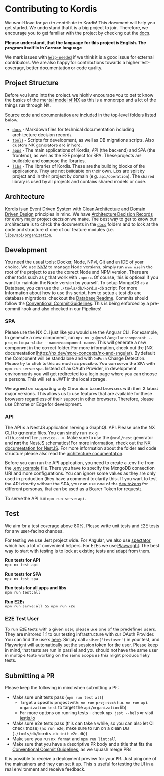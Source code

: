 # Contributing to Kordis

We would love for you to contribute to Kordis! This document will help you get
started. We understand that it is a big project to join. Therefore, we encourage
you to get familiar with the project by checking out the [docs](./docs/).

**Please understand, that the language for this project is English. The program
itself is in German language.**

We mark issues with
[`help-needed`](https://github.com/kordis-leitstelle/kordis/issues?q=is:open%20no:assignee%20label:help-needed)
if we think it is a good issue for external contributors. We are also happy for
contributions towards a higher test-coverage, better documentation or code
quality.

## Project Structure

Before you jump into the project, we highly encourage you to get to know the
basics of the [mental model of NX](https://nx.dev/concepts/mental-model) as this
is a monorepo and a lot of the things run through NX.

Source code and documentation are included in the top-level folders listed
below.

- [`docs`](docs) - Markdown files for technical documentation including
  architecture decision records.
- [`tools`](tools) - Scripts for development, as well as DB migrations scripts.
  Also custom NX generators are in here.
- [`apps`](apps) - The main applications of Kordis, API (the backend) and SPA
  (the frontend), as well as the E2E project for SPA. These projects are
  buildable and compose the libraries.
- [`libs`](libs) - The libraries of Kordis. These are the building blocks of the
  applications. They are not buildable on their own. Libs are split by project
  and in their project by domain (e.g. `api/operation`). The `shared` library is
  used by all projects and contains shared models or code.

## Architecture

Kordis is an Event Driven System with
[Clean Architecture](https://blog.cleancoder.com/uncle-bob/2012/08/13/the-clean-architecture.html)
and [Domain Driven Design](https://en.wikipedia.org/wiki/Domain-driven_design)
principles in mind. We have
[Architecture Decision Records](https://adr.github.io/) for every major project
decision we make. The best way to get to know our architecture is to check the
documents in the [`docs`](docs) folders and to look at the code and structure of
one of our feature modules (i.e.
[`libs/api/organization`](libs/api/organization).

## Development

You need the usual tools: Docker, Node, NPM, Git and an IDE of your choice. We
use [NVM](https://github.com/nvm-sh/nvm) to manage Node versions, simply run
`nvm use` in the root of the project to use the correct Node and NPM version.
There are other tools such as [n](https://github.com/tj/n) that work with
`.npmrc`. Of course, this is optional if you want to maintain the Node version
by yourself. To setup MongoDB as a Database, you can use the
`./tools/db/kordis-db` script. For more Information about how to use this
script, how to setup a test db and database migrations, checkout the
[Database Readme](./tools/db/README.md). Commits should follow the
[Conventional Commit Guidelines](https://www.conventionalcommits.org/en/v1.0.0/).
This is being enforced by a pre-commit hook and also checked in our Pipelines!

### SPA

Please use the NX CLI just like you would use the Angular CLI. For example, to
generate a new component, run
`npx nx g @nrwl/angular:component --project=spa-<lib> --name=<component name>`.
This will generate a new component in the correct folder. For more information,
check out the [NX documentation]https://nx.dev/more-concepts/nx-and-angular). By
default the Component will be standalone and with `OnPush` Change Detection. Please
try to stick to this as much as possible. You can serve the SPA with `npm run serve:spa`.
Instead of an OAuth Provider, in development environments you will get redirected
to a login page where you can choose a persona. This will set a JWT in the local
storage.

We agreed on supporting only Chromium based browsers with their 2 latest major
versions. This allows us to use features that are available for these browsers
regardless of their support in other browsers. Therefore, please use Chrome or
Edge for development.

### API

The API is a NestJS application serving a GraphQL API. Please use the NX CLI to
generate files. You can simply run` nx g <lib,controller,service...>`. Make sure
to use the `@nrwl/nest` generator and **not** the NestJS schematics! For more
information, check out the
[NX documentation for NestJS](https://nx.dev/packages/nest). For more
information about the folder and code structure please also read the
[architecture documentation](docs/architecture.md).

Before you can run the API application, you need to create a .env file from the
[.env.example](apps/api/.env.template) file. There you have to specify the
MongoDB connection URI and more configurations. You can ignore some values as
they are only used in production (they have a comment to clarify this). If you
want to test the API directly without the SPA, you can use one of the
[dev tokens](apps/api/dev-tokens.md) for different personas, that can be used as
a Bearer Token for requests.

To serve the API run `npm run serve:api`.

## Test

We aim for a test coverage above 80%. Please write unit tests and E2E tests for
any user-facing changes.

For testing we use Jest project wide. For Angular, we also use
[spectator](https://github.com/ngneat/spectator), which has a lot of convenient
helpers. For E2Es we use
[Playwright](https://playwright.dev/docs/writing-tests). The best way to start
with testing is to look at existing tests and adapt from them.

**Run tests for API**  
`npx nx test api`

**Run tests for SPA**  
`npx nx test spa`

**Run tests for all apps and libs**  
`npm run test:all`

**Run E2Es**  
`npm run serve:all && npm run e2e`

### E2E Test User

To run E2E tests with a given user, please use one of the predefined users. They
are mirrored 1:1 to our testing infrastructure with our OAuth Provider. You can
find the users [here](apps/api/dev-tokens.md). Simply call `asUser('testuser')`
in your test, and Playwright will automatically set the session token for the
user. Please keep in mind, that tests are run in parallel and you should not
have the same user in multiple tests working on the same scope as this might
produce flaky tests.

## Submitting a PR

Please keep the following in mind when submitting a PR:

- Make sure unit tests pass (`npm run test:all`)
  - Target a specific project with: `nx run proj:test` (i.e.
    `nx run api-organization:test` to target the `api/organization` lib)
  - For more options on running tests - check `npx jest --help` or visit
    [jestjs.io](https://jestjs.io/)
- Make sure e2e tests pass (this can take a while, so you can also let CI check
  those) (`nx run e2e`, make sure to run on a clean DB
  (`./tools/db/kordis-db init e2e-db`))
- Make sure you run `nx format` and `npm run lint:all`
- Make sure that you have a descriptive PR body and a title that fits the
  [Conventional Commit Guidelines](https://www.conventionalcommits.org/en/v1.0.0/),
  as we squash merge PRs

It is possible to receive a deployment preview for your PR. Just ping one of the
maintainers and they can set it up. This is useful for testing the UI in a real
environment and receive feedback.
